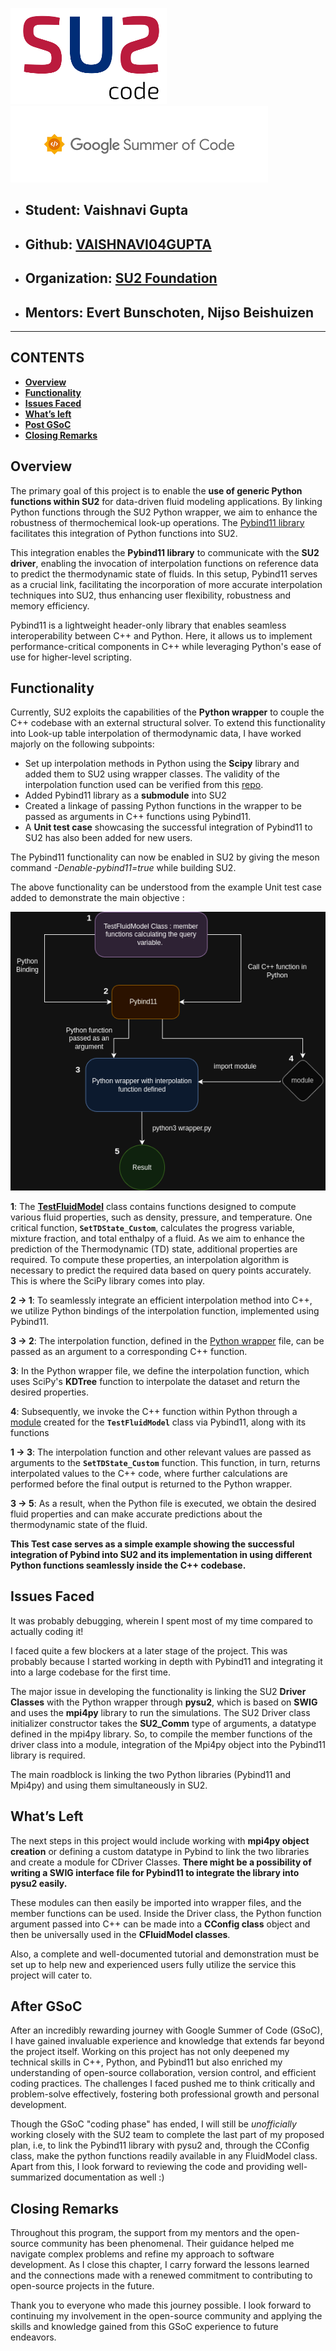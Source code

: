 



![](logoSU2small.png)   ![](download.png)








- ## <a name="_fmzpksup09mc"></a>Student: Vaishnavi Gupta
- ## <a name="_2zzy7xn0n07b"></a>Github: [VAISHNAVI04GUPTA](https://github.com/VAISHNAVI04GUPTA)
- ## <a name="_um9i8qsvvdje"></a>Organization: [SU2 Foundation](https://su2code.github.io/)
- ## <a name="_p5pmnz96z7s"></a>Mentors: Evert Bunschoten, Nijso Beishuizen


-----

## <a name="_npmsykf1pit7"></a>**CONTENTS**

- [**Overview**](#_l514hjebouue)
- [**Functionality**](#_wmydfbdy5110)
- [**Issues Faced**](#_cskkggnz45tv)
- [**What’s left**](#_uclww4nm4ub6)
- [**Post GSoC**](#_2x4i0gykvxpx)
- [**Closing Remarks**](#_ny239r5uxmqn)





## <a name="_847ctqdw7nal"></a><a name="_l514hjebouue"></a>**Overview**

The primary goal of this project is to enable the **use of generic Python functions within SU2** for data-driven fluid modeling applications. By linking Python functions through the SU2 Python wrapper, we aim to enhance the robustness of thermochemical look-up operations. The [Pybind11 library](https://github.com/pybind/pybind11) facilitates this integration of Python functions into SU2.

This integration enables the **Pybind11 library** to communicate with the **SU2 driver**, enabling the invocation of interpolation functions on reference data to predict the thermodynamic state of fluids. In this setup, Pybind11 serves as a crucial link, facilitating the incorporation of more accurate interpolation techniques into SU2, thus enhancing user flexibility, robustness and memory efficiency.

Pybind11 is a lightweight header-only library that enables seamless interoperability between C++ and Python. Here, it allows us to implement performance-critical components in C++ while leveraging Python's ease of use for higher-level scripting.


## <a name="_wmydfbdy5110"></a>**Functionality**

Currently, SU2 exploits the capabilities of the **Python wrapper** to couple the C++ codebase with an external structural solver. To extend this functionality into Look-up table interpolation of thermodynamic data, I have worked majorly on the following subpoints:

- Set up interpolation methods in Python using the **Scipy** library and added them to SU2 using wrapper classes. The validity of the interpolation function used can be verified from this [repo](https://github.com/VAISHNAVI04GUPTA/GSOC-SU2/tree/main/flamelet_data).
- Added Pybind11 library as a **submodule** into SU2
- Created a linkage of passing Python functions in the wrapper to be passed as arguments in C++ functions using Pybind11.
- A **Unit test case** showcasing the successful integration of Pybind11 to SU2 has also been added for new users.



The Pybind11 functionality can now be enabled in SU2 by giving the meson command *-Denable-pybind11=true* while building SU2.

The above functionality can be understood from the example Unit test case added to demonstrate the main objective : 

![](Diagram.drawio.png)

**1**: The [**TestFluidModel**](SU2_CFD/src/fluid/CTestFluidModel.cpp) class contains functions designed to compute various fluid properties, such as density, pressure, and temperature. One critical function, **`SetTDState_Custom`**, calculates the progress variable, mixture fraction, and total enthalpy of a fluid. As we aim to enhance the prediction of the Thermodynamic (TD) state, additional properties are required. To compute these properties, an interpolation algorithm is necessary to predict the required data based on query points accurately. This is where the SciPy library comes into play.

**2 -> 1**: To seamlessly integrate an efficient interpolation method into C++, we utilize Python bindings of the interpolation function, implemented using Pybind11. 

**3 -> 2**: The interpolation function, defined in the [Python wrapper](TestCases/py_wrapper/TestFluidModel/interpolation.py) file, can be passed as an argument to a corresponding C++ function.

**3**: In the Python wrapper file, we define the interpolation function, which uses SciPy's **KDTree** function to interpolate the dataset and return the desired properties. 

**4**: Subsequently, we invoke the C++ function within Python through a [module](TestCases/py_wrapper/TestFluidModel/query.cpython-38-x86_64-linux-gnu.so) created for the **`TestFluidModel`** class via Pybind11, along with its
functions

**1 -> 3**: The interpolation function and other relevant values are passed as arguments to the **`SetTDState_Custom`** function. This function, in turn, returns interpolated values to the C++ code, where further calculations are performed before the final output is returned to the Python wrapper.

**3 -> 5**: As a result, when the Python file is executed, we obtain the desired fluid properties and can make accurate predictions about the thermodynamic state of the fluid.

**This Test case serves as a simple example showing the successful integration of Pybind into SU2 and its implementation in using different Python functions seamlessly inside the C++ codebase.**





## <a name="_fvvtkaze581p"></a><a name="_9jvjk3wlvles"></a><a name="_fzfwsyb9lbh7"></a><a name="_cskkggnz45tv"></a>**Issues Faced**

It was probably debugging, wherein I spent most of my time compared to actually coding it!

I faced quite a few blockers at a later stage of the project. This was probably because I started working in depth with Pybind11 and integrating it into a large codebase for the first time.

The major issue in developing the functionality is linking the SU2 **Driver Classes** with the Python wrapper through **pysu2**, which is based on **SWIG** and uses the **mpi4py** library to run the simulations. The SU2 Driver class initializer constructor takes the **SU2\_Comm** type of arguments, a datatype defined in the mpi4py library. So, to compile the member functions of the driver class into a module, integration of the Mpi4py object into the Pybind11 library is required.

The main roadblock is linking the two Python libraries (Pybind11 and Mpi4py) and using them simultaneously in SU2. 

## <a name="_uclww4nm4ub6"></a>**What’s Left**

The next steps in this project would include working with **mpi4py object creation** or defining a custom datatype in Pybind to link the two libraries and create a module for CDriver Classes. **There might be a possibility of writing a SWIG interface file for Pybind11 to integrate the library into pysu2 easily.**

These modules can then easily be imported into wrapper files, and the member functions can be used. Inside the Driver class, the Python function argument passed into C++ can be made into a **CConfig class** object and then be universally used in the **CFluidModel classes**.

Also, a complete and well-documented tutorial and demonstration must be set up to help new and experienced users fully utilize the service this project will cater to.


## <a name="_2x4i0gykvxpx"></a>**After GSoC**

After an incredibly rewarding journey with Google Summer of Code (GSoC), I have gained invaluable experience and knowledge that extends far beyond the project itself. Working on this project has not only deepened my technical skills in C++, Python, and Pybind11 but also enriched my understanding of open-source collaboration, version control, and efficient coding practices. The challenges I faced pushed me to think critically and problem-solve effectively, fostering both professional growth and personal development. 

Though the GSoC "coding phase" has ended, I will still be *unofficially* working closely with the SU2 team to complete the last part of my proposed plan, i.e, to link the Pybind11 library with pysu2 and, through the CConfig class, make the python functions readily available in any FluidModel class. Apart from this, I look forward to reviewing the code and providing well-summarized documentation as well :)


## <a name="_ny239r5uxmqn"></a>**Closing Remarks**

Throughout this program, the support from my mentors and the open-source community has been phenomenal. Their guidance helped me navigate complex problems and refine my approach to software development. As I close this chapter, I carry forward the lessons learned and the connections made with a renewed commitment to contributing to open-source projects in the future.

Thank you to everyone who made this journey possible. I look forward to continuing my involvement in the open-source community and applying the skills and knowledge gained from this GSoC experience to future endeavors.

